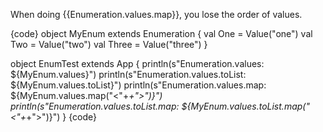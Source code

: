 When doing {{Enumeration.values.map}}, you lose the order of values.

{code}
object MyEnum extends Enumeration {
  val One = Value("one")
  val Two = Value("two")
  val Three = Value("three")
}

object EnumTest extends App {
  println(s"Enumeration.values: ${MyEnum.values}")
  println(s"Enumeration.values.toList: ${MyEnum.values.toList}")
  println(s"Enumeration.values.map: ${MyEnum.values.map("<"+_+">")}")
  println(s"Enumeration.values.toList.map: ${MyEnum.values.toList.map("<"+_+">")}")
}
{code}
